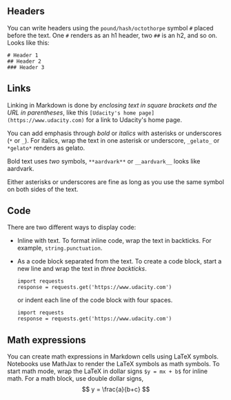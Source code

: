 ## Headers
You can write headers using the `pound/hash/octothorpe` symbol `#` placed before the text. One `#` renders as an h1 header, two `##` is an h2, and so on. Looks like this:
```
# Header 1
## Header 2
### Header 3
```

## Links
Linking in Markdown is done by _enclosing text in square brackets and the URL in parentheses_, like this `[Udacity's home page](https://www.udacity.com)` for a link to Udacity's home page.

You can add emphasis through _bold_ or _italics_ with asterisks or underscores (`*` or `_`). For italics, wrap the text in one asterisk or underscore, `_gelato_` or `*gelato*` renders as gelato.

Bold text uses _two_ symbols, `**aardvark**` or `__aardvark__` looks like aardvark.

Either asterisks or underscores are fine as long as you use the same symbol on both sides of the text.

## Code
There are two different ways to display code: 
* Inline with text. To format inline code, wrap the text in backticks. For example, `string.punctuation`.  
* As a code block separated from the text. To create a code block, start a new line and wrap the text in _three backticks_.
  ```
  import requests
  response = requests.get('https://www.udacity.com')
  ```
  or indent each line of the code block with four spaces.
  
      import requests
      response = requests.get('https://www.udacity.com')

## Math expressions
You can create math expressions in Markdown cells using LaTeX symbols. Notebooks use MathJax to render the LaTeX symbols as math symbols. To start math mode, wrap the LaTeX in dollar signs `$y = mx + b$` for inline math. For a math block, use double dollar signs,
$$
y = \frac{a}{b+c}
$$


